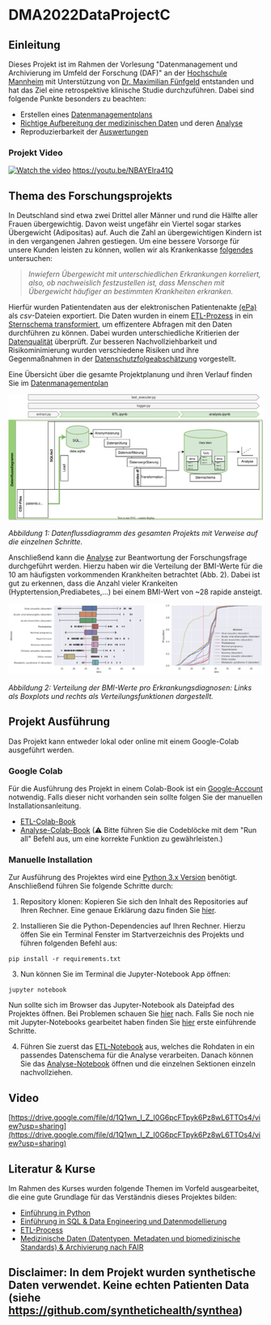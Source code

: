 # DMA2022DataProjectC

## Einleitung

Dieses Projekt ist im Rahmen der Vorlesung "Datenmanagement und Archivierung im Umfeld der Forschung (DAF)" an der [Hochschule Mannheim](https://www.hs-mannheim.de/) mit Unterstützung von [Dr. Maximilian Fünfgeld](https://lu.linkedin.com/in/fuenfgeld?original_referer=https%3A%2F%2Fwww.google.com%2F) entstanden und hat das Ziel eine retrospektive klinische Studie durchzuführen. Dabei sind folgende Punkte besonders zu beachten:

* Erstellen eines [Datenmanagementplans](https://github.com/Fuenfgeld/DMA2022DataProjectC/wiki/Datenmanagementplan)
* [Richtige Aufbereitung der medizinischen Daten](https://github.com/Fuenfgeld/DMA2022DataProjectC/wiki/Datenvorverarbeitung) und deren [Analyse](https://github.com/Fuenfgeld/DMA2022DataProjectC/wiki/Analyse)
* Reproduzierbarkeit der [Auswertungen](./src)

### Projekt Video
[![Watch the video](https://img.youtube.com/vi/NBAYEIra41Q/maxresdefault.jpg)](https://youtu.be/NBAYEIra41Q)
https://youtu.be/NBAYEIra41Q

## Thema des Forschungsprojekts

In Deutschland sind etwa zwei Drittel aller Männer und rund die Hälfte aller Frauen übergewichtig. Davon weist ungefähr ein Viertel sogar starkes Übergewicht (Adipositas) auf. Auch die Zahl an übergewichtigen Kindern ist in den vergangenen Jahren gestiegen. Um eine bessere Vorsorge für unsere Kunden leisten zu können, wollen wir als Krankenkasse [folgendes](https://github.com/Fuenfgeld/DMA2022DataProjectC/wiki) untersuchen: 
> _Inwiefern Übergewicht mit unterschiedlichen Erkrankungen korreliert, also, ob nachweislich festzustellen ist, dass Menschen mit Übergewicht häufiger an     bestimmten Krankheiten erkranken._

Hierfür wurden Patientendaten aus der elektronischen Patientenakte [(ePa)](https://www.bundesgesundheitsministerium.de/elektronische-patientenakte.html) als _csv_-Dateien exportiert. Die Daten wurden in einem [ETL-Prozess](https://github.com/Fuenfgeld/DMA2022DataProjectC/wiki/Datenvorverarbeitung) in ein [Sternschema transformiert](https://github.com/Fuenfgeld/DMA2022DataProjectC/wiki/Mappingtabellen), um effizentere Abfragen mit den Daten durchführen zu können. Dabei wurden unterschiedliche Kritierien der [Datenqualität](https://github.com/Fuenfgeld/DMA2022DataProjectC/wiki/Datenvorverarbeitung#datenpr%C3%BCfung) überprüft.
Zur besseren Nachvollziehbarkeit und Risikominimierung wurden verschiedene Risiken und ihre Gegenmaßnahmen in der [Datenschutzfolgeabschätzung](https://github.com/Fuenfgeld/DMA2022DataProjectC/wiki/Datenschutzfolgeabsch%C3%A4tzung) vorgestellt.

Eine Übersicht über die gesamte Projektplanung und ihren Verlauf finden Sie im [Datenmanagementplan](https://github.com/Fuenfgeld/DMA2022DataProjectC/wiki/Datenmanagementplan)

![Datenflussdiagramm](https://raw.githubusercontent.com/Fuenfgeld/DMA2022DataProjectC/main/images/Datenflussdiagramm.svg)

_Abbildung 1: Datenflussdiagramm des gesamten Projekts mit Verweise auf die einzelnen Schritte._

Anschließend kann die [Analyse](https://github.com/Fuenfgeld/DMA2022DataProjectC/wiki/Analyse) zur Beantwortung der Forschungsfrage durchgeführt werden. Hierzu haben wir die Verteilung der BMI-Werte für die 10 am häufigsten vorkommenden Krankheiten betrachtet (Abb. 2). Dabei ist gut zu erkennen, dass die Anzahl vieler Krankeiten (Hyptertension,Prediabetes,...) bei einem BMI-Wert von ~28 rapide ansteigt. 

![AnalyseDiagramm](https://raw.githubusercontent.com/Fuenfgeld/DMA2022DataProjectC/main/images/distribution.svg)

_Abbildung 2: Verteilung der BMI-Werte pro Erkrankungsdiagnosen: Links als Boxplots und rechts als Verteilungsfunktionen dargestellt._


## Projekt Ausführung

Das Projekt kann entweder lokal oder online mit einem Google-Colab ausgeführt werden. 

### Google Colab

Für die Ausführung des Projekt in einem Colab-Book ist ein [Google-Account](https://support.google.com/accounts/answer/27441?hl=de) notwendig. Falls dieser nicht vorhanden sein sollte folgen Sie der manuellen Installationsanleitung. 

* [ETL-Colab-Book](https://colab.research.google.com/github/Fuenfgeld/DMA2022DataProjectC/blob/main/src/ETL.ipynb)
* [Analyse-Colab-Book](https://colab.research.google.com/github/Fuenfgeld/DMA2022DataProjectC/blob/main/src/analysis.ipynb) (⚠ Bitte führen Sie die Codeblöcke mit dem "Run all" Befehl aus, um eine korrekte Funktion zu gewährleisten.)

### Manuelle Installation

Zur Ausführung des Projektes wird eine [Python 3.x Version](https://www.python.org/downloads/) benötigt. Anschließend führen Sie folgende Schritte durch:

1. Repository klonen: Kopieren Sie sich den Inhalt des Repositories auf Ihren Rechner. Eine genaue Erklärung dazu finden Sie [hier](https://docs.github.com/en/repositories/creating-and-managing-repositories/cloning-a-repository).

2. Installieren Sie die Python-Dependencies auf Ihren Rechner. Hierzu öffen Sie ein Terminal Fenster im Startverzeichnis des Projekts und führen folgenden Befehl aus:

```
pip install -r requirements.txt
```

3. Nun können Sie im Terminal die Jupyter-Notebook App öffnen:

```
jupyter notebook
```

Nun sollte sich im Browser das Jupyter-Notebook als Dateipfad des Projektes öffnen. Bei Problemen schauen Sie [hier](https://jupyter-notebook-beginner-guide.readthedocs.io/en/latest/execute.html) nach. Falls Sie noch nie mit Jupyter-Notebooks gearbeitet haben finden Sie [hier](https://www.dataquest.io/blog/jupyter-notebook-tutorial/) erste einführende Schritte.

4. Führen Sie zuerst das [ETL-Notebook](./src/ETL.ipynb) aus, welches die Rohdaten in ein passendes Datenschema für die Analyse verarbeiten. Danach können Sie das [Analyse-Notebook](./src/analysis.ipynb) öffnen und die einzelnen Sektionen einzeln nachvollziehen. 

## Video

[https://drive.google.com/file/d/1Q1wn_I_Z_I0G6pcFTpyk6Pz8wL6TTOs4/view?usp=sharing](https://drive.google.com/file/d/1Q1wn_I_Z_I0G6pcFTpyk6Pz8wL6TTOs4/view?usp=sharing)

## Literatur & Kurse

Im Rahmen des Kurses wurden folgende Themen im Vorfeld ausgearbeitet, die eine gute Grundlage für das Verständnis dieses Projektes bilden:

* [Einführung in Python](https://www.python-lernen.de/)
* [Einführung in SQL & Data Engineering und Datenmodellierung](https://github.com/Fuenfgeld/2022TeamBDataEngineeringBC)
* [ETL-Process](https://github.com/Fuenfgeld/2022TeamADataEngineeringBC)
* [Medizinische Daten (Datentypen, Metadaten und biomedizinische Standards) & Archivierung nach FAIR](https://github.com/Fuenfgeld/2022TeamADataManagementBC)

## Disclaimer: In dem Projekt wurden synthetische Daten verwendet. Keine echten Patienten Data (siehe https://github.com/synthetichealth/synthea)

